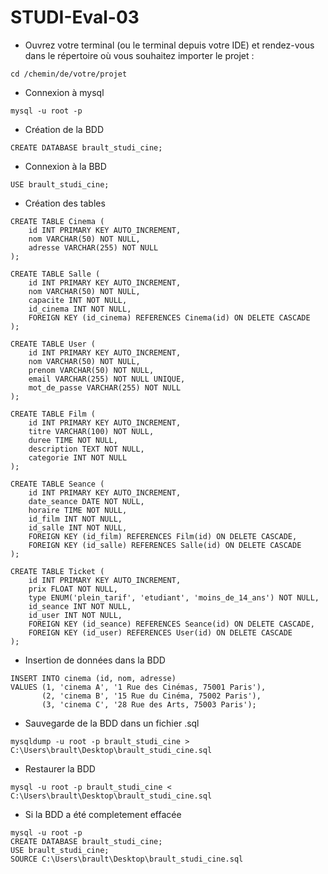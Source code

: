 # STUDI-Eval-03

- Ouvrez votre terminal (ou le terminal depuis votre IDE) et rendez-vous dans le répertoire où vous souhaitez importer le projet :
```
cd /chemin/de/votre/projet
```

- Connexion à mysql
```
mysql -u root -p
```

- Création de la BDD
```
CREATE DATABASE brault_studi_cine;
```

- Connexion à la BBD
```
USE brault_studi_cine;
```

- Création des tables

```
CREATE TABLE Cinema (
    id INT PRIMARY KEY AUTO_INCREMENT,
    nom VARCHAR(50) NOT NULL,
    adresse VARCHAR(255) NOT NULL
);

CREATE TABLE Salle (
    id INT PRIMARY KEY AUTO_INCREMENT,
    nom VARCHAR(50) NOT NULL,
    capacite INT NOT NULL,
    id_cinema INT NOT NULL,
    FOREIGN KEY (id_cinema) REFERENCES Cinema(id) ON DELETE CASCADE
);

CREATE TABLE User (
    id INT PRIMARY KEY AUTO_INCREMENT,
    nom VARCHAR(50) NOT NULL,
    prenom VARCHAR(50) NOT NULL,
    email VARCHAR(255) NOT NULL UNIQUE,
    mot_de_passe VARCHAR(255) NOT NULL
);

CREATE TABLE Film (
    id INT PRIMARY KEY AUTO_INCREMENT,
    titre VARCHAR(100) NOT NULL,
    duree TIME NOT NULL,
    description TEXT NOT NULL,
    categorie INT NOT NULL
);

CREATE TABLE Seance (
    id INT PRIMARY KEY AUTO_INCREMENT,
    date_seance DATE NOT NULL,
    horaire TIME NOT NULL,
    id_film INT NOT NULL,
    id_salle INT NOT NULL,
    FOREIGN KEY (id_film) REFERENCES Film(id) ON DELETE CASCADE,
    FOREIGN KEY (id_salle) REFERENCES Salle(id) ON DELETE CASCADE
);

CREATE TABLE Ticket (
    id INT PRIMARY KEY AUTO_INCREMENT,
    prix FLOAT NOT NULL,
    type ENUM('plein_tarif', 'etudiant', 'moins_de_14_ans') NOT NULL,
    id_seance INT NOT NULL,
    id_user INT NOT NULL,
    FOREIGN KEY (id_seance) REFERENCES Seance(id) ON DELETE CASCADE,
    FOREIGN KEY (id_user) REFERENCES User(id) ON DELETE CASCADE
); 
```

- Insertion de données dans la BDD
```
INSERT INTO cinema (id, nom, adresse)
VALUES (1, 'cinema A', '1 Rue des Cinémas, 75001 Paris'),
       (2, 'cinema B', '15 Rue du Cinéma, 75002 Paris'),
       (3, 'cinema C', '28 Rue des Arts, 75003 Paris');
```

- Sauvegarde de la BDD dans un fichier .sql
```
mysqldump -u root -p brault_studi_cine > C:\Users\brault\Desktop\brault_studi_cine.sql
```

- Restaurer la BDD
```
mysql -u root -p brault_studi_cine < C:\Users\brault\Desktop\brault_studi_cine.sql
```

- Si la BDD a été completement effacée
```
mysql -u root -p
CREATE DATABASE brault_studi_cine;
USE brault_studi_cine;
SOURCE C:\Users\brault\Desktop\brault_studi_cine.sql
```
